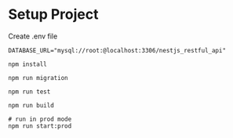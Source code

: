 # Setup Project

Create .env file

```
DATABASE_URL="mysql://root:@localhost:3306/nestjs_restful_api"
```

```shell
npm install

npm run migration

npm run test

npm run build

# run in prod mode 
npm run start:prod
```
